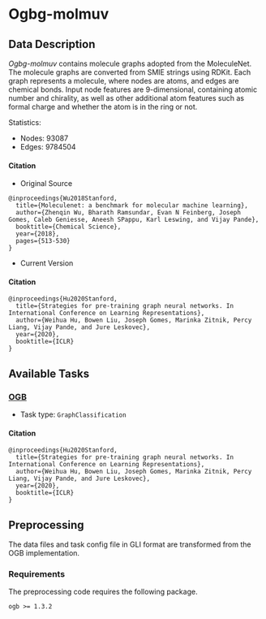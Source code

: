 # Ogbg-molmuv
## Data Description

*Ogbg-molmuv* contains molecule graphs adopted from the MoleculeNet. The molecule graphs are converted from SMIE strings using RDKit. Each graph represents a molecule, where nodes are atoms, and edges are chemical bonds. Input node features are 9-dimensional, containing atomic number and chirality, as well as other additional atom features such as formal charge and whether the atom is in the ring or not.

Statistics:
- Nodes: 93087
- Edges: 9784504

#### Citation
- Original Source
```
@inproceedings{Wu2018Stanford,
  title={Moleculenet: a benchmark for molecular machine learning},
  author={Zhenqin Wu, Bharath Ramsundar, Evan N Feinberg, Joseph Gomes, Caleb Geniesse, Aneesh SPappu, Karl Leswing, and Vijay Pande}, 
  booktitle={Chemical Science},
  year={2018},
  pages={513-530}
}
```
- Current Version
#### Citation
``` 
@inproceedings{Hu2020Stanford,
  title={Strategies for pre-training graph neural networks. In International Conference on Learning Representations},
  author={Weihua Hu, Bowen Liu, Joseph Gomes, Marinka Zitnik, Percy Liang, Vijay Pande, and Jure Leskovec},
  year={2020},
  booktitle={ICLR}
}
```
## Available Tasks
### [OGB](https://ogb.stanford.edu/)
- Task type:  `GraphClassification`

#### Citation
``` 
@inproceedings{Hu2020Stanford,
  title={Strategies for pre-training graph neural networks. In International Conference on Learning Representations},
  author={Weihua Hu, Bowen Liu, Joseph Gomes, Marinka Zitnik, Percy Liang, Vijay Pande, and Jure Leskovec},
  year={2020},
  booktitle={ICLR}
}
```

## Preprocessing
The data files and task config file in GLI format are transformed from the OGB implementation. 

### Requirements
The preprocessing code requires the following package.
```
ogb >= 1.3.2
```
